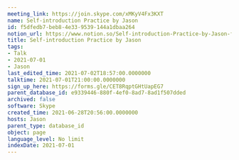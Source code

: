 ```yaml
---
meeting_link: https://join.skype.com/xMKyV4Fx3KXT
name: Self-introduction Practice by Jason
id: f5dfedb7-beb8-4e33-9539-144a1dbaa264
notion_url: https://www.notion.so/Self-introduction-Practice-by-Jason-f5dfedb7beb84e339539144a1dbaa264
title: Self-introduction Practice by Jason
tags:
- Talk
- 2021-07-01
- Jason
last_edited_time: 2021-07-02T18:57:00.0000000
talktime: 2021-07-01T21:00:00.0000000
sign_up_here: https://forms.gle/CET8RqptGHtUapEG7
parent_database_id: e9339446-880f-4ef0-8ad7-8ad1f507dded
archived: false
software: Skype
created_time: 2021-06-28T20:56:00.0000000
hosts: Jason
parent_type: database_id
object: page
language_level: No limit
indexDate: 2021-07-01
---
```







